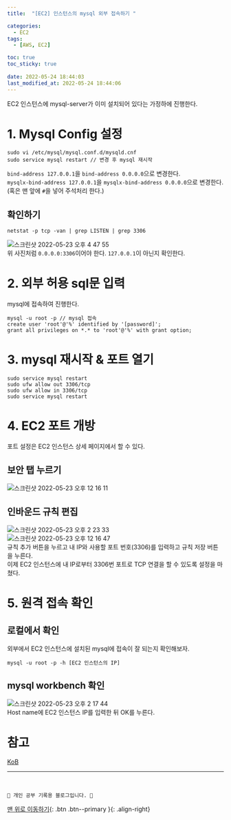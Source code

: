 ```yaml
---
title:  "[EC2] 인스턴스의 mysql 외부 접속하기 "

categories:
  - EC2
tags:
  - [AWS, EC2]

toc: true
toc_sticky: true
 
date: 2022-05-24 18:44:03
last_modified_at: 2022-05-24 18:44:06
---
```

EC2 인스턴스에 mysql-server가 이미 설치되어 있다는 가정하에 진행한다.

# 1. Mysql Config 설정
```
sudo vi /etc/mysql/mysql.conf.d/mysqld.cnf
sudo service mysql restart // 변경 후 mysql 재시작
```
`bind-address 127.0.0.1`을 `bind-address 0.0.0.0`으로 변경한다. <br>
`mysqlx-bind-address 127.0.0.1`을 `mysqlx-bind-address 0.0.0.0`으로 변경한다. <br>
(혹은 맨 앞에 `#`을 넣어 주석처리 한다.)<br>
## 확인하기
```
netstat -p tcp -van | grep LISTEN | grep 3306
```
![스크린샷 2022-05-23 오후 4 47 55](https://user-images.githubusercontent.com/59405576/169778601-a2730a26-860e-4a5a-9249-e272b81bf7a3.png)
<br>
위 사진처럼 `0.0.0.0:3306`이어야 한다. `127.0.0.1`이 아닌지 확인한다.


# 2. 외부 허용 sql문 입력
mysql에 접속하여 진행한다.
```
mysql -u root -p // mysql 접속
create user 'root'@'%' identified by '[password]';
grant all privileges on *.* to 'root'@'%' with grant option;
```

# 3. mysql 재시작 & 포트 열기
```
sudo service mysql restart
sudo ufw allow out 3306/tcp
sudo ufw allow in 3306/tcp
sudo service mysql restart
```

# 4. EC2 포트 개방
포트 설정은 EC2 인스턴스 상세 페이지에서 할 수 있다.

## 보안 탭 누르기
![스크린샷 2022-05-23 오후 12 16 11](https://user-images.githubusercontent.com/59405576/169736510-8780bdff-60f1-4f8b-b9aa-6a8f3445799c.png)

## 인바운드 규칙 편집
![스크린샷 2022-05-23 오후 2 23 33](https://user-images.githubusercontent.com/59405576/169749018-77f79396-b863-45c6-ae57-51b84b9efa50.png) <br>
![스크린샷 2022-05-23 오후 12 16 47](https://user-images.githubusercontent.com/59405576/169736562-ff6f15e3-c5c9-4c49-86e7-f5f8097266dc.png) <br>
규칙 추가 버튼을 누르고 내 IP와 사용할 포트 번호(3306)를 입력하고 규칙 저장 버튼을 누른다.<br>
이제 EC2 인스턴스에 내 IP로부터 3306번 포트로 TCP 연결을 할 수 있도록 설정을 마쳤다.

# 5. 원격 접속 확인
## 로컬에서 확인
외부에서 EC2 인스턴스에 설치된 mysql에 접속이 잘 되는지 확인해보자. 
```
mysql -u root -p -h [EC2 인스턴스의 IP]
```

## mysql workbench 확인
![스크린샷 2022-05-23 오후 2 17 44](https://user-images.githubusercontent.com/59405576/169748410-2fec6453-ddb3-451d-aa6a-98968c30f9bc.png)<br>
Host name에 EC2 인스턴스 IP를 입력한 뒤 OK를 누른다.



# 참고
[KoB](https://kingofbackend.tistory.com/195)


***
<br>

    💛 개인 공부 기록용 블로그입니다. 👻

[맨 위로 이동하기](#){: .btn .btn--primary }{: .align-right}